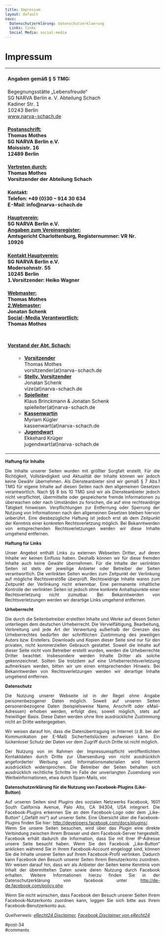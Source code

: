 ```yaml
---
title: Impressum 
layout: default
navs:
  Datenschutzerklärung: datenschutzerklaerung
  Links: links
  Social Media: social-media
---
```

<div class="post-34 page type-page status-publish hentry" id="post-34">
<h1 class="entry-title">Impressum</h1>
<div class="entry-content">
<table align="center" width="87%">
<tbody>
<tr>
<td align="left">
<h4>Angaben gemäß § 5 TMG:</h4>
<p>Begegnungsstätte „Lebensfreude“<br/>
SG NARVA Berlin e. V. Abteilung Schach<br/>
Kadiner Str. 1<br/>
10243 Berlin<br/>
<a href="http://www.narva-schach.de">www.narva-schach.de</a></p>
<h4><u>Postanschrift:</u><br/>
Thomas Mothes<br/>
SG NARVA Berlin e.V.<br/>
Moissistr. 16<br/>
12489 Berlin</h4>
<h4><u>Vertreten durch:</u><br/>
Thomas Mothes<br/>
Vorsitzender der Abteilung Schach</h4>
<h4>Kontakt:<br/>
Telefon: +49 (0)30 – 914 30 634<br/>
E-Mail: info@narva-schach.de</h4>
<h4><u>Hauptverein:</u><br/>
SG NARVA Berlin e.V.<br/>
<u class="contentunderlined">Angaben zum Vereinsregister:</u><br/>
Amtsgericht Charlottenburg, Registernummer: VR Nr. 10926</h4>
<h4><span style="text-decoration: underline;">Kontakt Hauptverein:</span><br/>
SG NARVA Berlin e.V.<br/>
Modersohnstr. 55<br/>
10245 Berlin<br/>
1.Vorsitzender: Heiko Wagner</h4>
<h4><u>Webmaster:</u><br/>
Thomas Mothes<br/>
<u>2.Webmaster:</u><br/>
Jonatan Schenk<br/>
<u>Social-Media Verantwortlich:</u><br/>
Thomas Mothes</h4>
</td>
<td align="center"></td>
</tr>
<tr>
<td>
<h4><u>Vorstand der Abt. Schach:</u></h4>
<ul>
<li style="list-style-type: none;">
<ul>
<li><u><b>Vorsitzender</b></u><br/>
Thomas Mothes<br/>
vorsitzender(at)narva-schach.de</li>
<li><u><b>Stellv. Vorsitzender</b></u><br/>
Jonatan Schenk<br/>
vize(at)narva-schach.de</li>
<li><u><b>Spielleiter</b></u><br/>
Klaus Brinckmann &amp; Jonatan Schenk<br/>
spielleiter(at)narva-schach.de</li>
<li><u><b>Kassenwartin</b></u><br/>
Myriam Kügler<br/>
kassenwart(at)narva-schach.de</li>
<li><u><b>Jugendwart</b></u><br/>
Ekkehard Krüger<br/>
jugendwart(at)narva-schach.de</li>
</ul>
</li>
</ul>
</td>
</tr>
</tbody>
</table>
<p><strong>Haftung für Inhalte</strong></p>
<p align="justify">Die Inhalte unserer Seiten wurden mit größter Sorgfalt erstellt. Für die Richtigkeit, Vollständigkeit und Aktualität der Inhalte können wir jedoch keine Gewähr übernehmen. Als Diensteanbieter sind wir gemäß § 7 Abs.1 TMG für eigene Inhalte auf diesen Seiten nach den allgemeinen Gesetzen verantwortlich. Nach §§ 8 bis 10 TMG sind wir als Diensteanbieter jedoch nicht verpflichtet, übermittelte oder gespeicherte fremde Informationen zu überwachen oder nach Umständen zu forschen, die auf eine rechtswidrige Tätigkeit hinweisen. Verpflichtungen zur Entfernung oder Sperrung der Nutzung von Informationen nach den allgemeinen Gesetzen bleiben hiervon unberührt. Eine diesbezügliche Haftung ist jedoch erst ab dem Zeitpunkt der Kenntnis einer konkreten Rechtsverletzung möglich. Bei Bekanntwerden von entsprechenden Rechtsverletzungen werden wir diese Inhalte umgehend entfernen.</p>
<p><strong>Haftung für Links</strong></p>
<p align="justify">Unser Angebot enthält Links zu externen Webseiten Dritter, auf deren Inhalte wir keinen Einfluss haben. Deshalb können wir für diese fremden Inhalte auch keine Gewähr übernehmen. Für die Inhalte der verlinkten Seiten ist stets der jeweilige Anbieter oder Betreiber der Seiten verantwortlich. Die verlinkten Seiten wurden zum Zeitpunkt der Verlinkung auf mögliche Rechtsverstöße überprüft. Rechtswidrige Inhalte waren zum Zeitpunkt der Verlinkung nicht erkennbar. Eine permanente inhaltliche Kontrolle der verlinkten Seiten ist jedoch ohne konkrete Anhaltspunkte einer Rechtsverletzung nicht zumutbar. Bei Bekanntwerden von Rechtsverletzungen werden wir derartige Links umgehend entfernen.</p>
<p><strong>Urheberrecht</strong></p>
<p align="justify">Die durch die Seitenbetreiber erstellten Inhalte und Werke auf diesen Seiten unterliegen dem deutschen Urheberrecht. Die Vervielfältigung, Bearbeitung, Verbreitung und jede Art der Verwertung außerhalb der Grenzen des Urheberrechtes bedürfen der schriftlichen Zustimmung des jeweiligen Autors bzw. Erstellers. Downloads und Kopien dieser Seite sind nur für den privaten, nicht kommerziellen Gebrauch gestattet. Soweit die Inhalte auf dieser Seite nicht vom Betreiber erstellt wurden, werden die Urheberrechte Dritter beachtet. Insbesondere werden Inhalte Dritter als solche gekennzeichnet. Sollten Sie trotzdem auf eine Urheberrechtsverletzung aufmerksam werden, bitten wir um einen entsprechenden Hinweis. Bei Bekanntwerden von Rechtsverletzungen werden wir derartige Inhalte umgehend entfernen.</p>
<p><strong>Datenschutz</strong></p>
<p align="justify">Die Nutzung unserer Webseite ist in der Regel ohne Angabe personenbezogener Daten möglich. Soweit auf unseren Seiten personenbezogene Daten (beispielsweise Name, Anschrift oder eMail-Adressen) erhoben werden, erfolgt dies, soweit möglich, stets auf freiwilliger Basis. Diese Daten werden ohne Ihre ausdrückliche Zustimmung nicht an Dritte weitergegeben.</p>
<p align="justify">Wir weisen darauf hin, dass die Datenübertragung im Internet (z.B. bei der Kommunikation per E-Mail) Sicherheitslücken aufweisen kann. Ein lückenloser Schutz der Daten vor dem Zugriff durch Dritte ist nicht möglich.</p>
<p align="justify">Der Nutzung von im Rahmen der Impressumspflicht veröffentlichten Kontaktdaten durch Dritte zur Übersendung von nicht ausdrücklich angeforderter Werbung und Informationsmaterialien wird hiermit ausdrücklich widersprochen. Die Betreiber der Seiten behalten sich ausdrücklich rechtliche Schritte im Falle der unverlangten Zusendung von Werbeinformationen, etwa durch Spam-Mails, vor.</p>
<p><strong>Datenschutzerklärung für die Nutzung von Facebook-Plugins (Like-Button)</strong></p>
<p align="justify">Auf unseren Seiten sind Plugins des sozialen Netzwerks Facebook, 1601 South California Avenue, Palo Alto, CA 94304, USA integriert. Die Facebook-Plugins erkennen Sie an dem Facebook-Logo oder dem „Like-Button“ („Gefällt mir“) auf unserer Seite. Eine Übersicht über die Facebook-Plugins finden Sie hier: <a href="http://developers.facebook.com/docs/plugins/" rel="noopener noreferrer" target="_blank">http://developers.facebook.com/docs/plugins/</a>.<br/>
Wenn Sie unsere Seiten besuchen, wird über das Plugin eine direkte Verbindung zwischen Ihrem Browser und dem Facebook-Server hergestellt. Facebook erhält dadurch die Information, dass Sie mit Ihrer IP-Adresse unsere Seite besucht haben. Wenn Sie den Facebook „Like-Button“ anklicken während Sie in Ihrem Facebook-Account eingeloggt sind, können Sie die Inhalte unserer Seiten auf Ihrem Facebook-Profil verlinken. Dadurch kann Facebook den Besuch unserer Seiten Ihrem Benutzerkonto zuordnen. Wir weisen darauf hin, dass wir als Anbieter der Seiten keine Kenntnis vom Inhalt der übermittelten Daten sowie deren Nutzung durch Facebook erhalten. Weitere Informationen hierzu finden Sie in der Datenschutzerklärung von facebook unter <a href="http://de-de.facebook.com/policy.php" rel="noopener noreferrer" target="_blank">http://de-de.facebook.com/policy.php</a></p>
<p align="justify">Wenn Sie nicht wünschen, dass Facebook den Besuch unserer Seiten Ihrem Facebook-Nutzerkonto zuordnen kann, loggen Sie sich bitte aus Ihrem Facebook-Benutzerkonto aus.</p>
<p><i>Quellverweis: <a href="http://www.e-recht24.de/muster-disclaimer.htm" rel="noopener noreferrer" target="_blank">eRecht24 Disclaimer</a>, <a href="http://www.e-recht24.de/artikel/datenschutz/6590-facebook-like-button-datenschutz-disclaimer.html" rel="noopener noreferrer" target="_blank">Facebook Disclaimer von eRecht24</a></i></p>
</div><!-- .entry-content -->
</div> #post-34 
<div id="comments">
</div> #comments 
